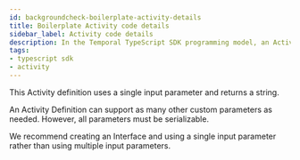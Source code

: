 ```yaml
---
id: backgroundcheck-boilerplate-activity-details
title: Boilerplate Activity code details
sidebar_label: Activity code details
description: In the Temporal TypeScript SDK programming model, an Activity Definition is an exportable function or an `object` method.
tags:
- typescript sdk
- activity
---
```


<!-- DO NOT EDIT THIS FILE DIRECTLY.
THIS FILE IS GENERATED from https://github.com/temporalio/documentation-samples-typescript/blob/fixes/chapter_project_setup/backgroundcheck/src/activities.ts. -->

This Activity definition uses a single input parameter and returns a string.

An Activity Definition can support as many other custom parameters as needed.
However, all parameters must be serializable.

We recommend creating an Interface and using a single input parameter rather
than using multiple input parameters.
